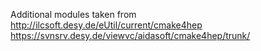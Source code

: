 Additional modules taken from
http://ilcsoft.desy.de/eUtil/current/cmake4hep
https://svnsrv.desy.de/viewvc/aidasoft/cmake4hep/trunk/
